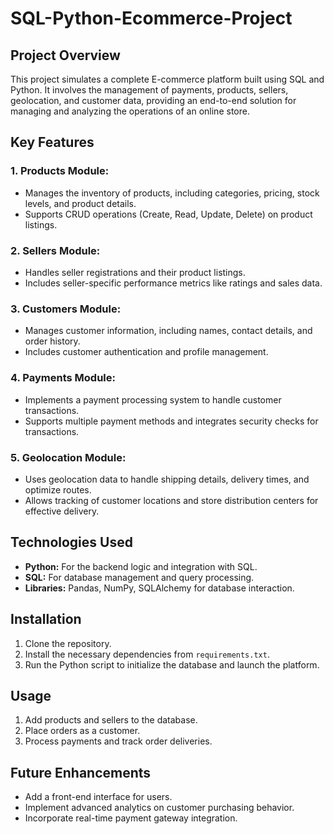 # SQL-Python-Ecommerce-Project

## Project Overview
This project simulates a complete E-commerce platform built using SQL and Python. It involves the management of payments, products, sellers, geolocation, and customer data, providing an end-to-end solution for managing and analyzing the operations of an online store.

## Key Features

### 1. Products Module:
- Manages the inventory of products, including categories, pricing, stock levels, and product details.
- Supports CRUD operations (Create, Read, Update, Delete) on product listings.

### 2. Sellers Module:
- Handles seller registrations and their product listings.
- Includes seller-specific performance metrics like ratings and sales data.

### 3. Customers Module:
- Manages customer information, including names, contact details, and order history.
- Includes customer authentication and profile management.

### 4. Payments Module:
- Implements a payment processing system to handle customer transactions.
- Supports multiple payment methods and integrates security checks for transactions.

### 5. Geolocation Module:
- Uses geolocation data to handle shipping details, delivery times, and optimize routes.
- Allows tracking of customer locations and store distribution centers for effective delivery.

## Technologies Used
- **Python:** For the backend logic and integration with SQL.
- **SQL:** For database management and query processing.
- **Libraries:** Pandas, NumPy, SQLAlchemy for database interaction.

## Installation
1. Clone the repository.
2. Install the necessary dependencies from `requirements.txt`.
3. Run the Python script to initialize the database and launch the platform.

## Usage
1. Add products and sellers to the database.
2. Place orders as a customer.
3. Process payments and track order deliveries.

## Future Enhancements
- Add a front-end interface for users.
- Implement advanced analytics on customer purchasing behavior.
- Incorporate real-time payment gateway integration.
